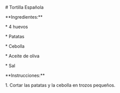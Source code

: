 \# Tortilla Española



\*\*Ingredientes:\*\*

\* 4 huevos

\* Patatas

\* Cebolla

\* Aceite de oliva

\* Sal



\*\*Instrucciones:\*\*

1\. Cortar las patatas y la cebolla en trozos pequeños.

